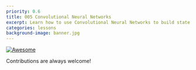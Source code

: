 ```yaml
---
priority: 0.6
title: 005 Convolutional Neural Networks
excerpt: Learn how to use Convolutional Neural Networks to build state of the art computer vision models
categories: lessons
background-image: banner.jpg
---
```


[![Awesome](https://cdn.rawgit.com/sindresorhus/awesome/d7305f38d29fed78fa85652e3a63e154dd8e8829/media/badge.svg)](https://github.com/sindresorhus/awesome)

Contributions are always welcome!
